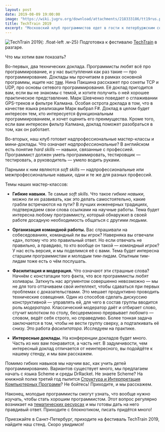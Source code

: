 ```yaml
---
layout: post
date: 2019-08-09 19:00:00
image: "https://wiki.jugru.org/download/attachments/218333186/tt19rus.png"
title: TechTrain 2019
excerpt: "Московский клуб программистов едет в гости к петербуржским соратникам."
---
```


![TechTrain 2019](https://wiki.jugru.org/download/thumbnails/218333186/image2019-7-8_12-44-16.png){: .float-left .w-25} Подготовка к фестивалю [TechTrain](http://techtrain.ru/) в разгаре.

Что мы хотим вам показать?

Во-первых, два технических доклада. Программисты любят всё про программирование, и у нас выступления как раз такие&nbsp;&mdash; про программирование. Доклады мы прочитаем в рамках основной программы, ищите нас [там](https://techtrain.ru/schedule/). Нина Пакшина расскажет про сокеты TCP и UDP, про основы сетевого программирования. Её доклад пригодится вам, если вы не знакомы с темой, и хотите получить о ней хорошее практическое представление. Марк Шевченко поведает о сглаживании GPS-треков и фильтре Калмана. Особая острота доклада в том, что в качестве языка реализации Марк выбрал F#. Доклад в целом будет интересен тем, кто интересуется функциональным программированием, и хочет оценить его преимущества. Кроме того, если вам интересен фильтр Калмана, доклад поможет разобраться в том, как он работает.

Во-вторых, наш клуб готовит надпрофессиональные мастер-классы и мини-доклады. Что означает *надпрофессиональные*? В английском есть понятие *hard skills*&nbsp;&mdash; навыки, связанные с профессией. Программист должен уметь программировать, тестировщик&nbsp;&mdash; тестировать, а руководитель&nbsp;&mdash; умело водить руками.

Парными к ним являются *soft skills*&nbsp;&mdash; надпрофессиональные или межпрофессиональные навыки, одни и те же для разных профессий.

Темы наших мастер-классов:

* **Гибкие навыки.** Те самые *soft skills*. Что такое *гибкие навыки*, можно ли их развивать, как это делать самостоятельно, какие грабли встречаются на пути? В лучших инженерных традициях, подтверждаем свои слова ссылками на научные работы. Тема будет интересна любому программисту, который обнаружил в своей работе досадную необходимость общаться с другими людьми.

* **Организация командной работы.** Вас спрашивали на собеседованиях, командный ли вы игрок? Наверняка вы отвечали &laquo;да&raquo;, потому что это правильный ответ. Но если отвечать не правильно, а правдиво, то кто вообще он такой&nbsp;&mdash; *командный игрок*? У нас есть версия, и мы поделимся её с вами. Тема будет интересна старшим программистам и молодым тим-лидам. Опытным тим-лидам тоже есть о чём послушать.

* **Фасилитация и модерация.** Что означают эти страшные слова? Начнём с констатации того факта, что все программисты любят холивары. Заткнуть нас аргументом совершенно невозможно&nbsp;&mdash; мы не для того оттачиваем свой интеллект, чтобы сдаваться при первых проблемах с доказательствами. Это мешает продуктивно проводить технические совещения. Один из способов сделать дискуссию конструктивной&nbsp;&mdash; управлять ей, для чего в состав группы вводится роль *модератора*. Классический модератор даёт и отбирает слово, стучит молотком по столу, бесцеремонно прервывает любомго&nbsp;&mdash; словом, ведёт себя строго, но справедливо. Более тонкая задача заключается в том, чтобы не вести группу сверху, а подталкивать её снизу. Это работа *фасилитатора*. Исследуем на практике.

* **Интересные доклады.** На конференции докладов будет много. Часть из них вам понравится, а часть нет. В задумчивости, чем интересный доклад отличается от неинтересного, вы подойдёте к нашему стенду, и мы вам расскажем.

Помимо гибких навыков мы научим вас, как учить детей программированию. Вариантов существует много, мы предлагаем начать с языка Scheme и среды DrRacket. Не знаете Scheme? На книжной полке третий год пылится [Структура и Интерпретация Компьютерных Программ](https://www.ozon.ru/context/detail/id/5322055/?_bctx=CAUQrfmMAg)? Не бойтесь! Приходите, и мы  расскажем.

Наконец, молодые программисты смогут узнать, что вообще нужно изучать, чтобы стать хорошим программистом. Этот вопрос регулярно возникает на [тематических ресурсах](https://ru.stackoverflow.com/questions/46549/Какие-предметы-необходимо-знать-программисту) и мы готовы дать на него правдивый ответ. Приходите с блокнотиком, писать придётся много!

Приезжайте в Санкт-Петербург, приходите на фестиваль TechTrain 2019, найдите наш стенд. Скоро увидимся!
